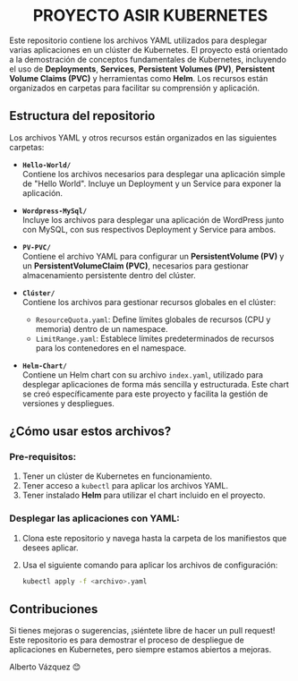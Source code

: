 <h1 align="center">PROYECTO ASIR KUBERNETES</h1>

Este repositorio contiene los archivos YAML utilizados para desplegar varias aplicaciones en un clúster de Kubernetes. El proyecto está orientado a la demostración de conceptos fundamentales de Kubernetes, incluyendo el uso de **Deployments**, **Services**, **Persistent Volumes (PV)**, **Persistent Volume Claims (PVC)** y herramientas como **Helm**. Los recursos están organizados en carpetas para facilitar su comprensión y aplicación.

## Estructura del repositorio

Los archivos YAML y otros recursos están organizados en las siguientes carpetas:

- **`Hello-World/`**  
  Contiene los archivos necesarios para desplegar una aplicación simple de "Hello World". Incluye un Deployment y un Service para exponer la aplicación.

- **`Wordpress-MySql/`**  
  Incluye los archivos para desplegar una aplicación de WordPress junto con MySQL, con sus respectivos Deployment y Service para ambos.

- **`PV-PVC/`**  
  Contiene el archivo YAML para configurar un **PersistentVolume (PV)** y un **PersistentVolumeClaim (PVC)**, necesarios para gestionar almacenamiento persistente dentro del clúster.

- **`Clúster/`**  
  Contiene los archivos para gestionar recursos globales en el clúster:
  - `ResourceQuota.yaml`: Define límites globales de recursos (CPU y memoria) dentro de un namespace.
  - `LimitRange.yaml`: Establece límites predeterminados de recursos para los contenedores en el namespace.

- **`Helm-Chart/`**  
  Contiene un Helm chart con su archivo `index.yaml`, utilizado para desplegar aplicaciones de forma más sencilla y estructurada. Este chart se creó específicamente para este proyecto y facilita la gestión de versiones y despliegues.

## ¿Cómo usar estos archivos?

### Pre-requisitos:
1. Tener un clúster de Kubernetes en funcionamiento.
2. Tener acceso a `kubectl` para aplicar los archivos YAML.
3. Tener instalado **Helm** para utilizar el chart incluido en el proyecto.

### Desplegar las aplicaciones con YAML:
1. Clona este repositorio y navega hasta la carpeta de los manifiestos que desees aplicar.
2. Usa el siguiente comando para aplicar los archivos de configuración:

   ```bash
   kubectl apply -f <archivo>.yaml

   ```

## Contribuciones

Si tienes mejoras o sugerencias, ¡siéntete libre de hacer un pull request! Este repositorio es para demostrar el proceso de despliegue de aplicaciones en Kubernetes, pero siempre estamos abiertos a mejoras.


Alberto Vázquez 😊
